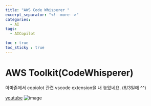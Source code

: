 ```yaml
---
title: "AWS Code Whisperer "
excerpt_separator: "<!--more-->"
categories:
  - AI
tags:
  - AICopilot

toc : true
toc_sticky : true
---
```


# AWS Toolkit(CodeWhisperer)
아마존에서 copiolot 관련 vscode extension을 내 놓았네요. (6/3일에 ^^)

[youtube](https://www.youtube.com/watch?v=lDeBfV16Lfo)
![image](https://github.com/younlea/younlea.github.io/assets/1435846/6923df39-de8d-4475-9421-ba29e3ebbbea)


